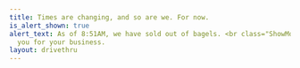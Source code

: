 ```yaml
---
title: Times are changing, and so are we. For now.
is_alert_shown: true
alert_text: As of 8:51AM, we have sold out of bagels. <br class="ShowMobile"/>Thank
  you for your business.
layout: drivethru
---
```


